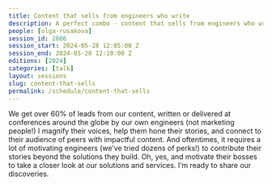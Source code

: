 ```yaml
---
title: Content that sells from engineers who write
description: A perfect combo - content that sells from engineers who write
people: [olga-rusakova]
session_id: 2806
session_start: 2024-05-28 12:05:00 Z
session_end: 2024-05-28 12:10:00 Z
editions: [2024]
categories: [talk]
layout: sessions
slug: content-that-sells
permalink: /schedule/content-that-sells
---
```


We get over 60% of leads from our content, written or delivered at conferences around the globe by our own 
engineers (not marketing people!) I magnify their voices, help them hone their stories, and connect to their 
audience of peers with impactful content. And oftentimes, it requires a lot of motivating engineers (we’ve 
tried dozens of perks!) to contribute their stories beyond the solutions they build. Oh, yes, and motivate 
their bosses to take a closer look at our solutions and services. I’m ready to share our discoveries.